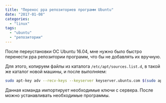```yaml
---
title: "Перенос ppa репозиториев программ Ubuntu"
date: "2017-01-08"
categories: 
  - "linux"
tags: 
  - "ubuntu"
  - "репозитории"
---
```


После переустановки ОС Ubuntu 16.04, мне нужно было быстро перенести ppa репозитории программ, что бы не добавлять их вручную.

<!--more-->

Для этого, копируем файлы из каталога `/etc/apt/sources.list.d`, в такой же каталог новой машины, и после выполняем:

```bash
sudo apt-key adv --recv-keys --keyserver keyserver.ubuntu.com $(sudo apt-get update 2>&1 | grep -o '[0-9A-Z]\{16\}$' | xargs)
```

Данная команда импортирует необходимые ключи с сервера. После можно устанавливать необходимые программы.
